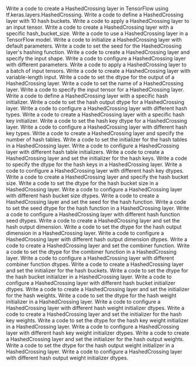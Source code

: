 Write a code to create a HashedCrossing layer in TensorFlow using tf.keras.layers.HashedCrossing.
Write a code to define a HashedCrossing layer with 10 hash buckets.
Write a code to apply a HashedCrossing layer to an input tensor.
Write a code to create a HashedCrossing layer with a specific hash_bucket_size.
Write a code to use a HashedCrossing layer in a TensorFlow model.
Write a code to initialize a HashedCrossing layer with default parameters.
Write a code to set the seed for the HashedCrossing layer's hashing function.
Write a code to create a HashedCrossing layer and specify the input shape.
Write a code to configure a HashedCrossing layer with different parameters.
Write a code to apply a HashedCrossing layer to a batch of input tensors.
Write a code to create a HashedCrossing layer with variable-length input.
Write a code to set the dtype for the output of a HashedCrossing layer.
Write a code to set the name of a HashedCrossing layer.
Write a code to specify the input tensor for a HashedCrossing layer.
Write a code to define a HashedCrossing layer with a specific hash initializer.
Write a code to set the hash output dtype for a HashedCrossing layer.
Write a code to configure a HashedCrossing layer with different hash types.
Write a code to create a HashedCrossing layer with a specific hash key initializer.
Write a code to set the hash key dtype for a HashedCrossing layer.
Write a code to configure a HashedCrossing layer with different hash key types.
Write a code to create a HashedCrossing layer and specify the number of hash tables.
Write a code to set the initializer for the hash tables in a HashedCrossing layer.
Write a code to configure a HashedCrossing layer with different hash table initializers.
Write a code to create a HashedCrossing layer and set the initializer for the hash keys.
Write a code to specify the dtype for the hash keys in a HashedCrossing layer.
Write a code to configure a HashedCrossing layer with different hash key dtypes.
Write a code to create a HashedCrossing layer and specify the hash bucket size.
Write a code to set the dtype for the hash bucket size in a HashedCrossing layer.
Write a code to configure a HashedCrossing layer with different hash bucket size dtypes.
Write a code to create a HashedCrossing layer and set the seed for the hash function.
Write a code to set the seed dtype for the hash function in a HashedCrossing layer.
Write a code to configure a HashedCrossing layer with different hash function seed dtypes.
Write a code to create a HashedCrossing layer and set the hash output dimension.
Write a code to set the dtype for the hash output dimension in a HashedCrossing layer.
Write a code to configure a HashedCrossing layer with different hash output dimension dtypes.
Write a code to create a HashedCrossing layer and set the combiner function.
Write a code to set the dtype for the combiner function in a HashedCrossing layer.
Write a code to configure a HashedCrossing layer with different combiner function dtypes.
Write a code to create a HashedCrossing layer and set the initializer for the hash buckets.
Write a code to set the dtype for the hash bucket initializer in a HashedCrossing layer.
Write a code to configure a HashedCrossing layer with different hash bucket initializer dtypes.
Write a code to create a HashedCrossing layer and set the initializer for the hash weights.
Write a code to set the dtype for the hash weight initializer in a HashedCrossing layer.
Write a code to configure a HashedCrossing layer with different hash weight initializer dtypes.
Write a code to create a HashedCrossing layer and set the initializer for the hash key weights.
Write a code to set the dtype for the hash key weight initializer in a HashedCrossing layer.
Write a code to configure a HashedCrossing layer with different hash key weight initializer dtypes.
Write a code to create a HashedCrossing layer and set the initializer for the hash output weights.
Write a code to set the dtype for the hash output weight initializer in a HashedCrossing layer.
Write a code to configure a HashedCrossing layer with different hash output weight initializer dtypes.